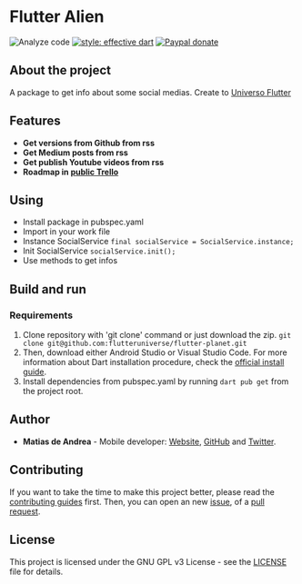 # Flutter Alien

![Analyze code](https://github.com/flutteruniverse/flutter-alien/workflows/Analyze%20code/badge.svg)
[![style: effective dart](https://img.shields.io/badge/style-effective_dart-40c4ff.svg)](https://pub.dev/packages/flutter_alien)
[![Paypal donate](https://img.shields.io/badge/paypal-donate-blue)](https://paypal.me/deandreamatias)

## About the project

A package to get info about some social medias. Create to [Universo Flutter](https://anchor.fm/universoflutter)

## Features

- **Get versions from Github from rss**
- **Get Medium posts from rss**
- **Get publish Youtube videos from rss**
- **Roadmap in [public Trello](https://trello.com/b/eKsVAvyv)**

## Using

- Install package in pubspec.yaml
- Import in your work file
- Instance SocialService ```final socialService = SocialService.instance;```
- Init SocialService ```socialService.init();```
- Use methods to get infos

## Build and run

### Requirements

1. Clone repository with 'git clone' command or just download the zip. `git clone git@github.com:flutteruniverse/flutter-planet.git`
2. Then, download either Android Studio or Visual Studio Code. For more information about Dart installation procedure, check the [official install guide](https://dart.dev/get-dart).
3. Install dependencies from pubspec.yaml by running `dart pub get` from the project root.

## Author

- **Matias de Andrea** - Mobile developer: [Website](https://deandreamatias.com), [GitHub](https://github.com/deandreamatias) and [Twitter](https://twitter.com/deandreamatias).

## Contributing

If you want to take the time to make this project better, please read the [contributing guides](https://github.com/flutteruniverse/flutter-alien/blob/master/CONTRIBUTING.md) first. Then, you can open an new [issue](https://github.com/flutteruniverse/flutter-alien/issues/new/choose), of a [pull request](https://github.com/flutteruniverse/flutter-alien/compare).

## License

This project is licensed under the GNU GPL v3 License - see the [LICENSE](LICENSE) file for details.
